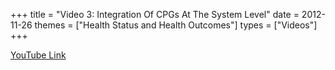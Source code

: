 +++
title = "Video 3: Integration Of CPGs At The System Level"
date = 2012-11-26
themes = ["Health Status and Health Outcomes"]
types = ["Videos"]
+++

[YouTube Link](https://www.youtube.com/watch?v=-PPdXmVYUt0)
